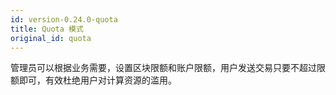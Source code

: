 ```yaml
---
id: version-0.24.0-quota
title: Quota 模式
original_id: quota
---
```


管理员可以根据业务需要，设置区块限额和账户限额，用户发送交易只要不超过限额即可，有效杜绝用户对计算资源的滥用。